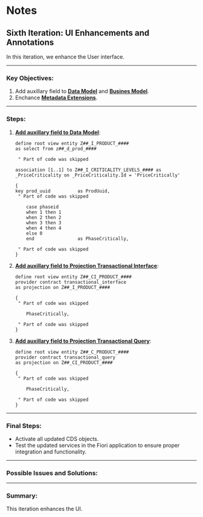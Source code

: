 # Notes

## Sixth Iteration: UI Enhancements and Annotations

In this iteration, we enhance the User interface.

---

### Key Objectives:
1. Add auxillary field to **[Data Model](./01_cds.md#z##_i_product_)** and **[Busines Model](./02_cds.md#z##_ci_product_)**. 
2. Enchance **[Metadata Extensions](./03_metadata_extestion.md)**.

---

### Steps:
1. **[Add auxillary field to Data Model](./01_cds.md#z##_i_product_)**:
    ```ABAP
    define root view entity Z##_I_PRODUCT_####
    as select from z##_d_prod_####

     " Part of code was skipped

    association [1..1] to Z##_I_CRITICALITY_LEVELS_#### as _PriceCriticality on _PriceCriticality.Id = 'PriceCritically'

    {
    key prod_uuid          as ProdUuid,
     " Part of code was skipped

        case phaseid
        when 1 then 1
        when 2 then 2
        when 3 then 3
        when 4 then 4
        else 0
        end                as PhaseCritically,

     " Part of code was skipped
    }
    ```

2. **[Add auxillary field to Projection Transactional Interface](./02_cds.md#z##_ci_product_)**:
    ```ABAP
    define root view entity Z##_CI_PRODUCT_####
    provider contract transactional_interface
    as projection on Z##_I_PRODUCT_####

    {
     " Part of code was skipped

        PhaseCritically,

     " Part of code was skipped
    }
    ```

3. **[Add auxillary field to Projection Transactional Query](./02_cds.md#z##_c_product_)**:
    ```ABAP
    define root view entity Z##_C_PRODUCT_####
    provider contract transactional_query
    as projection on Z##_CI_PRODUCT_####

    {
     " Part of code was skipped

        PhaseCritically,

     " Part of code was skipped
    }
    ```

---

### Final Steps:

- Activate all updated CDS objects.
- Test the updated services in the Fiori application to ensure proper integration and functionality.

---

### Possible Issues and Solutions:

---

### Summary:
This iteration enhances the UI.